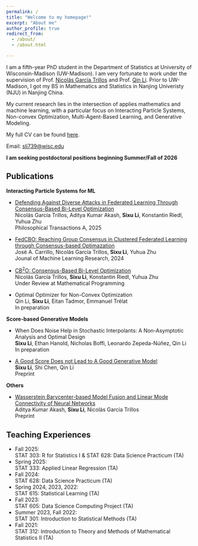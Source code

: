 ```yaml
---
permalink: /
title: "Welcome to my homepage!"
excerpt: "About me"
author_profile: true
redirect_from: 
  - /about/
  - /about.html

---
```


<!-- Add MathJax in the <head> section -->
<script id="MathJax-script" async src="https://cdn.jsdelivr.net/npm/mathjax@3/es5/tex-mml-chtml.js"></script>

I am a fifth-year PhD student in the Department of Statistics at University of Wisconsin-Madison (UW-Madison). 
I am very fortunate to work under the supervision of Prof. [Nicolás García Trillos](https://www.nicolasgarciat.com/) and Prof. [Qin Li](https://sites.google.com/view/qinlimadison/home?authuser=0). 
Prior to UW-Madison, I got my BS in Mathematics and Statistics in Nanjing Univeristy (NJU) in Nanjing China. 

My current research lies in the intersection of applies mathematics and machine learning, with a particular focus on
Interacting Particle Systems, Non-convex Optimization, Multi-Agent-Based Learning, and Generative Modeling.

My full CV can be found [here](https://SixuLi.github.io/files/Sixu_Li_CV.pdf).

Email: sli739@wisc.edu

**I am seeking postdoctoral positions beginning Summer/Fall of 2026**



Publications
------
**Interacting Particle Systems for ML**
- [Defending Against Diverse Attacks in Federated Learning Through Consensus-Based Bi-Level Optimization](https://royalsocietypublishing.org/doi/full/10.1098/rsta.2024.0235)\
  Nicolás García Trillos, Aditya Kumar Akash, **Sixu Li**, Konstantin Riedl, Yuhua Zhu\
  Philosophical Transactions A, 2025

- [FedCBO: Reaching Group Consensus in Clustered Federated Learning through Consensus-based Optimazation](https://www.jmlr.org/papers/v25/23-0764.html)\
  José A. Carrillo, Nicolás García Trillos, **Sixu Li**, Yuhua Zhu\
  Jounal of Machine Learning Research, 2024

- [CB<sup>2</sup>O: Consensus-Based Bi-Level Optimization](https://www.arxiv.org/abs/2411.13394)\
  Nicolás García Trillos, **Sixu Li**, Konstantin Riedl, Yuhua Zhu\
  Under Review at Mathematical Programming

- Optimal Optimizer for Non-Convex Optimization\
  Qin Li, **Sixu Li**, Eitan Tadmor, Emmanuel Trélat\
  In preparation
  

**Score-based Generative Models**
- When Does Noise Help in Stochastic Interpolants: A Non-Asymptotic Analysis and Optimal Design\
  **Sixu Li**, Ethan Hanold, Nicholas Boffi, Leonardo Zepeda-Núñez, Qin Li\
  In preparation
  
- [A Good Score Does not Lead to A Good Generative Model](https://arxiv.org/abs/2401.04856)\
  **Sixu Li**, Shi Chen, Qin Li\
  Preprint

  

**Others**
- [Wasserstein Barycenter-based Model Fusion and Linear Mode Connectivity of Neural Networks](https://arxiv.org/abs/2210.06671)\
  Aditya Kumar Akash, **Sixu Li**, Nicolás García Trillos\
  Preprint


Teaching Experiences
------
- Fall 2025:\
  STAT 303: R for Statistics I & STAT 628: Data Science Practicum (TA)
- Spring 2025:\
  STAT 333: Applied Linear Regression (TA)
- Fall 2024:\
  STAT 628: Data Science Practicum (TA)
- Spring 2024, 2023, 2022:\
  STAT 615: Statistical Learning (TA)
- Fall 2023:\
  STAT 605: Data Science Computing Project (TA)
- Summer 2023, Fall 2022:\
  STAT 301: Introduction to Statistical Methods (TA)
- Fall 2021:\
  STAT 312: Introduction to Theory and Methods of Mathematical Statistics II (TA)

